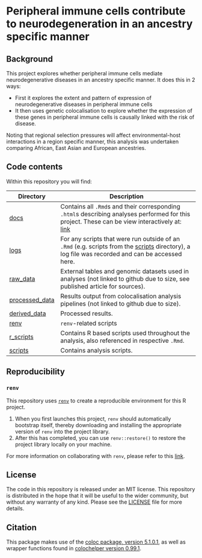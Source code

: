 
<!-- README.md is generated from README.Rmd. Please edit that file -->
<!-- badges: start -->
<!-- badges: end -->

# Peripheral immune cells contribute to neurodegeneration in an ancestry specific manner

## Background

<!-- Add a description of your project. -->

This project explores whether peripheral immune cells mediate
neurodegenerative diseases in an ancestry specific manner. It does this
in 2 ways:

- First it explores the extent and pattern of expression of
  neurodegenerative diseases in peripheral immune cells
- It then uses genetic colocalisation to explore whether the expression
  of these genes in peripheral immune cells is causally linked with the
  risk of disease.

Noting that regional selection pressures will affect environmental-host
interactions in a region specific manner, this analysis was undertaken
comparing African, East Asian and European ancestries.

## Code contents

Within this repository you will find:

| Directory                        | Description                                                                                                                                                |
|----------------------------------|------------------------------------------------------------------------------------------------------------------------------------------------------------|
| [docs](docs)                     | Contains all `.Rmd`s and their corresponding `.html`s describing analyses performed for this project. These can be view interactively at: [link](#TODO)    |
| [logs](logs)                     | For any scripts that were run outside of an `.Rmd` (e.g. scripts from the [scripts](scripts) directory), a log file was recorded and can be accessed here. |
| [raw_data](raw_data)             | External tables and genomic datasets used in analyses (not linked to github due to size, see published article for sources).                               |
| [processed_data](processed_data) | Results output from colocalisation analysis pipelines (not linked to github due to size).                                                                  |
| [derived_data](derived_data)     | Processed results.                                                                                                                                         |
| [renv](renv)                     | `renv`-related scripts                                                                                                                                     |
| [r_scripts](r_scripts)           | Contains R based scripts used throughout the analysis, also referenced in respective `.Rmd`.                                                               |
| [scripts](scripts)               | Contains analysis scripts.                                                                                                                                 |

## Reproducibility

<!-- Modify selection below depending on how package dependencies have been managed. -->

### `renv`

<!-- Consider using renv for reproducibility. Delete this section if you will not be doing this. -->

This repository uses [`renv`](https://rstudio.github.io/renv/index.html)
to create a reproducible environment for this R project.

1.  When you first launches this project, `renv` should automatically
    bootstrap itself, thereby downloading and installing the appropriate
    version of `renv` into the project library.
2.  After this has completed, you can use `renv::restore()` to restore
    the project library locally on your machine.

For more information on collaborating with `renv`, please refer to this
[link](https://rstudio.github.io/renv/articles/collaborating.html).

## License

<!-- For analyses, an MIT license can be added to the project using usethis::use_mit_license(). -->
<!-- If you don't end up using an MIT license, edit below. -->

The code in this repository is released under an MIT license. This
repository is distributed in the hope that it will be useful to the
wider community, but without any warranty of any kind. Please see the
[LICENSE](LICENSE) file for more details.

## Citation

<!-- Add any necessary software citations -->

This package makes use of the [coloc package, version
5.1.0.1](https://cran.r-project.org/package=coloc), as well as wrapper
functions found in [colochelper version
0.99.1](http://dx.doi.org/10.5281/zenodo.5011869).
